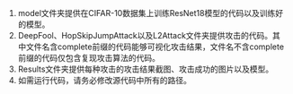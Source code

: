 1. model文件夹提供在CIFAR-10数据集上训练ResNet18模型的代码以及训练好的模型。
2. DeepFool、HopSkipJumpAttack以及L2Attack文件夹提供攻击的代码。其中文件名含complete前缀的代码能够可视化攻击结果，文件名不含complete前缀的代码仅包含复现攻击算法的代码。
3. Results文件夹提供每种攻击的攻击结果截图、攻击成功的图片以及模型。
4. 如需运行代码，请务必修改源代码中所有的路径。
